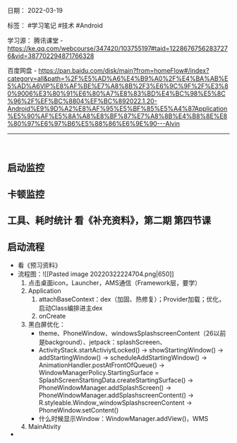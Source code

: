 日期： 2022-03-19

标签： #学习笔记 #技术  #Android 

学习源： 
腾讯课堂 - https://ke.qq.com/webcourse/347420/103755197#taid=12286767562837276&vid=387702294871766328

百度网盘 - https://pan.baidu.com/disk/main?from=homeFlow#/index?category=all&path=%2F%E5%AD%A6%E4%B9%A0%2F%E4%BA%AB%E5%AD%A6VIP%E8%AF%BE%E7%A8%8B%2F3%E6%9C%9F%2F%E3%80%9006%E3%80%91%E6%80%A7%E8%83%BD%E4%BC%98%E5%8C%96%2F%EF%BC%8804%EF%BC%892022.1.20-Android%E9%9D%A2%E8%AF%95%E5%BF%85%E5%A4%87Application%E5%90%AF%E5%8A%A8%E8%BF%87%E7%A8%8B%E4%B8%8E%E8%80%97%E6%97%B6%E5%88%86%E6%9E%90---Alvin

---
<br>

## 启动监控

## 卡顿监控

## 工具、耗时统计 看《补充资料》，第二期 第四节课

## 启动流程
- 看《预习资料》
- 流程图：![[Pasted image 20220322224704.png|650]]
	1. 点击桌面icon，Launcher，AMS通信（Framework层，要学）
	2. Application
		1. attachBaseContext：dex（加固、热修复）；Provider加载；优化，启动Class编排进主dex
		2. onCreate
	3. 黑白屏优化：
		- theme、PhoneWindow、windowsSplashscreenContent（26以前是background）、jetpack：splashScreeen、
		- ActivityStack.startActiviytLocked() -> showStartingWindow() -> addStartingWindow() -> scheduleAddStartingWindow() -> AnimationHandler.postAtFrontOfQueue() -> WindowManagerPolicy.StartingSurface = SplashScreenStartingData.createStartingSurface() -> PhoneWindowManager.addSplashScreen() -> PhoneWindowManager.addSplashscreenContent() -> R.styleable.Window_windowSplashscreenContent -> PhoneWindow.setContent()
		- 什么时候显示Window：WindowManager.addView()，WMS
	5. MainAtivity
- 
